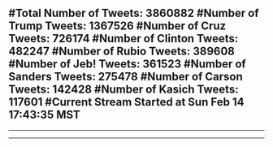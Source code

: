 #Total Number of Tweets: 3860882 
#Number of Trump Tweets: 1367526
#Number of Cruz Tweets: 726174
#Number of Clinton Tweets: 482247
#Number of Rubio Tweets: 389608
#Number of Jeb! Tweets: 361523
#Number of Sanders Tweets: 275478
#Number of Carson Tweets: 142428
#Number of Kasich Tweets: 117601
#Current Stream Started at Sun Feb 14 17:43:35 MST
---
---
---
